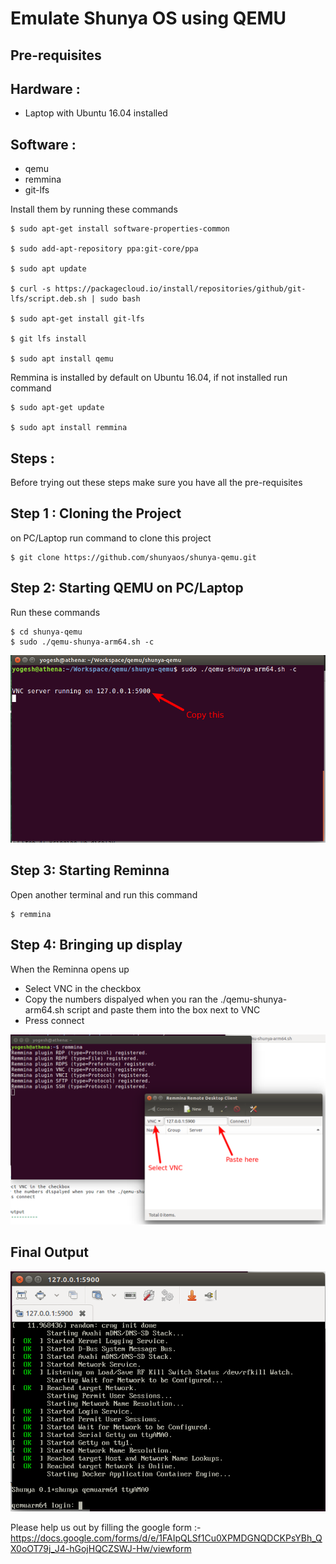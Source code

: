 Emulate Shunya OS using QEMU
===============================

Pre-requisites
---------------

Hardware : 
------------------
 * Laptop with Ubuntu 16.04 installed 


Software :
----------------------------
  
  * qemu
  * remmina
  * git-lfs
  
Install them by running these commands

```
$ sudo apt-get install software-properties-common

$ sudo add-apt-repository ppa:git-core/ppa

$ sudo apt update

$ curl -s https://packagecloud.io/install/repositories/github/git-lfs/script.deb.sh | sudo bash

$ sudo apt-get install git-lfs

$ git lfs install

$ sudo apt install qemu 

```
Remmina is installed by default on Ubuntu 16.04, if not installed run command
```
$ sudo apt-get update

$ sudo apt install remmina
```

Steps :
---------
Before trying out these steps make sure you have all the pre-requisites 

Step 1 : Cloning the Project
----------------------------
on PC/Laptop run command to clone this project
```
$ git clone https://github.com/shunyaos/shunya-qemu.git
```

Step 2: Starting QEMU on PC/Laptop
----------------------------------
Run these commands
```
$ cd shunya-qemu
$ sudo ./qemu-shunya-arm64.sh -c

```

![Screenshot1](extra/001.png?raw=true "QEMU Terminal")


Step 3: Starting Reminna
-------------------------------------
Open another terminal and run this command

```
$ remmina
```
Step 4: Bringing up display
-------------------------------------
When the Reminna opens up

 * Select VNC in the checkbox
 * Copy the numbers dispalyed when you ran the ./qemu-shunya-arm64.sh script and paste them into the box next to VNC
 * Press connect

![Screenshot2](extra/002.png?raw=true "Remmina")


Final Output
-----------------

![Screenshot3](extra/003.png?raw=true "Final Output")



Please help us out by filling the google form :- https://docs.google.com/forms/d/e/1FAIpQLSf1Cu0XPMDGNQDCKPsYBh_QX0oOT79j_J4-hGojHQCZSWJ-Hw/viewform

